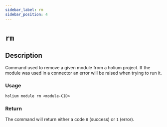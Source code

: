 ```yaml
---
sidebar_label: rm
sidebar_position: 4
---
```


# `rm`

## Description

Command used to remove a given module from a holium project. If the module was used in a connector an
error will be raised when trying to run it.

### Usage

`holium module rm <module-CID>`

### Return

The command will return either a code `0` (success) or `1` (error).
